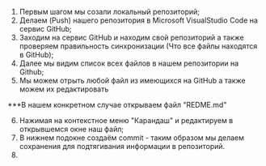 1. Первым шагом мы созали локальный репозиторий;
2. Делаем (Push) нашего репозитория в Microsoft VisualStudio Code на сервис GitHub;
3. Заходим на сервис GitHub и находим свой репозиторий а также проверяем правильность синхронизации (Что все файлы находятся в GitHub);
4. Далее мы видим список всех файлов в нашем репозитории на Github;
5. Мы можем отрыть любой файл из имеющихся на GitHub а также можем их редактировать

***В нашем конкретном случае открываем файл "REDME.md"

6. Нажимая на контекстное меню "Карандаш" и редактируем в открывшемся окне наш файл;
7. В нижнем подокне создаём commit - таким образом мы делаем сохранения для подтягивания информации в репозиторий.
8. 
